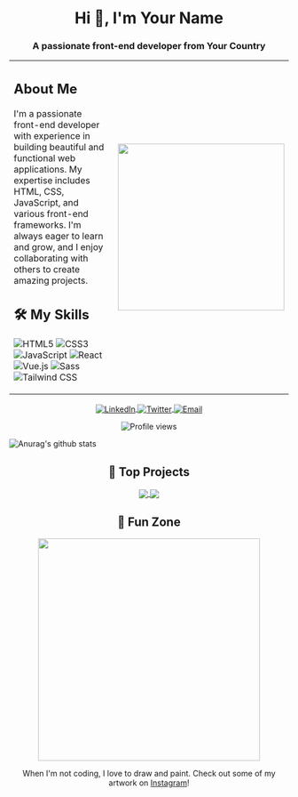 <!-- Profile Header -->
<h1 align="center">Hi 👋, I'm Your Name</h1>
<h3 align="center">A passionate front-end developer from Your Country</h3>

<!-- Two-column layout -->
<table>
  <tr>
    <!-- Left Column: Text -->
    <td>
      <!-- About Me Section -->
      <h2>About Me</h2>
      <p>
        I'm a passionate front-end developer with experience in building beautiful and functional web applications. My expertise includes HTML, CSS, JavaScript, and various front-end frameworks. I'm always eager to learn and grow, and I enjoy collaborating with others to create amazing projects.
      </p>
      <!-- Skills Section -->
      <h2>🛠️ My Skills</h2>
      <p>
        <img src="https://img.shields.io/badge/-HTML5-E34F26?style=for-the-badge&logo=html5&logoColor=white" alt="HTML5"/>
        <img src="https://img.shields.io/badge/-CSS3-1572B6?style=for-the-badge&logo=css3&logoColor=white" alt="CSS3"/>
        <img src="https://img.shields.io/badge/-JavaScript-F7DF1E?style=for-the-badge&logo=javascript&logoColor=black" alt="JavaScript"/>
        <img src="https://img.shields.io/badge/-React-61DAFB?style=for-the-badge&logo=react&logoColor=black" alt="React"/>
        <img src="https://img.shields.io/badge/-Vue.js-4FC08D?style=for-the-badge&logo=vue.js&logoColor=white" alt="Vue.js"/>
        <img src="https://img.shields.io/badge/-Sass-CC6699?style=for-the-badge&logo=sass&logoColor=white" alt="Sass"/>
        <img src="https://img.shields.io/badge/-Tailwind%20CSS-38B2AC?style=for-the-badge&logo=tailwind-css&logoColor=white" alt="Tailwind CSS"/>
      </p>
    </td>
    <!-- Right Column: Image -->
    <td align="center">
      <img align="center" src="https://media.giphy.com/media/LmNwrBhejkK9EFP504/giphy.gif" width="300"/>
    </td>
  </tr>
</table>

<!-- Social Media Links -->
<p align="center">
  <a href="https://www.linkedin.com/in/your-linkedin/" target="_blank">
    <img align="center" src="https://img.shields.io/badge/-LinkedIn-blue?style=for-the-badge&logo=linkedin&logoColor=white" alt="LinkedIn"/>
  </a>
  <a href="https://twitter.com/your-twitter" target="_blank">
    <img align="center" src="https://img.shields.io/badge/-Twitter-blue?style=for-the-badge&logo=twitter&logoColor=white" alt="Twitter"/>
  </a>
  <a href="mailto:your-email@gmail.com" target="_blank">
    <img align="center" src="https://img.shields.io/badge/-Gmail-red?style=for-the-badge&logo=gmail&logoColor=white" alt="Email"/>
  </a>
</p>

<!-- Visitor Badge -->
<p align="center"> 
  <img src="https://komarev.com/ghpvc/?username=your-username&label=Profile%20views&color=0e75b6&style=flat" alt="Profile views" />
</p>

<!-- GitHub Stats -->
![Anurag's github stats](https://github-readme-stats.vercel.app/api?username=saifullah-10)

<!-- Top Projects -->
<h2 align="center">🚀 Top Projects</h2>
<p align="center">
  <a href="https://github.com/your-username/project1">
    <img align="center" src="https://github-readme-stats.vercel.app/api/pin/?username=your-username&repo=project1&theme=radical" />
  </a>
  <a href="https://github.com/your-username/project2">
    <img align="center" src="https://github-readme-stats.vercel.app/api/pin/?username=your-username&repo=project2&theme=radical" />
  </a>
</p>

<!-- Fun Section -->
<h2 align="center">🎨 Fun Zone</h2>
<p align="center">
  <img src="https://media.giphy.com/media/3oriO0OEd9QIDdllqo/giphy.gif" width="400" />
</p>
<p align="center">
  When I'm not coding, I love to draw and paint. Check out some of my artwork on <a href="https://www.instagram.com/your-art-profile/" target="_blank">Instagram</a>!
</p>
